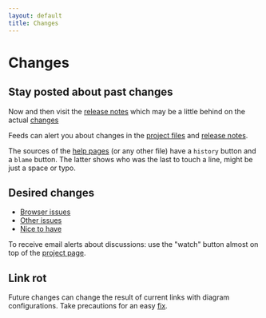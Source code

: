 ```yaml
---
layout: default
title: Changes
---
```


Changes
=======

Stay posted about past changes
------------------------------

Now and then visit the [release notes] which may be a little behind on the actual [changes]

[release notes]: https://github.com/d-bl/GroundForge/releases
[changes]: https://github.com/d-bl/GroundForge/commits/gh-pages
[project page]: https://github.com/d-bl/GroundForge

Feeds can alert you about changes in the [project files] and [release notes].

The sources of the [help pages] (or any other file) have a `history` button and a `blame` button.
The latter shows who was the last to touch a line, might be just a space or typo.

[project files]: https://github.com/d-bl/GroundForge/commits/master.atom
[release notes]: https://github.com/d-bl/GroundForge/releases.atom
[help pages]: https://github.com/d-bl/GroundForge/tree/master/docs/help

Desired changes
---------------

* [Browser issues](https://github.com/d-bl/GroundForge/issues?q=is%3Aissue+is%3Aopen+label%3A%22Browser+support%22)
* [Other issues](https://github.com/d-bl/GroundForge/issues?utf8=%E2%9C%93&q=is%3Aissue+is%3Aopen+-label%3A%22Browser+support%22+-label%3A%22nice+to+have%22+)
* [Nice to have](https://github.com/d-bl/GroundForge/issues?utf8=%E2%9C%93&q=is%3Aissue%20is%3Aopen%20label%3A%22nice%20to%20have%22%20)

To receive email alerts about discussions: use the "watch" button almost on top of the [project page].

Link rot
--------

Future changes can change the result of current links with diagram configurations.
Take precautions for an easy [fix].

[fix]: /GroundForge/help/Fix-Old-Links
